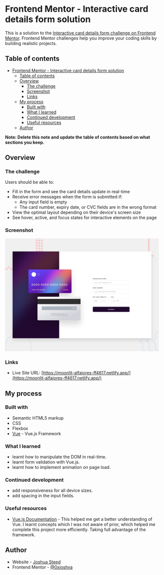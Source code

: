 # Frontend Mentor - Interactive card details form solution

This is a solution to the [Interactive card details form challenge on Frontend Mentor](https://www.frontendmentor.io/challenges/interactive-card-details-form-XpS8cKZDWw). Frontend Mentor challenges help you improve your coding skills by building realistic projects. 

## Table of contents

- [Frontend Mentor - Interactive card details form solution](#frontend-mentor---interactive-card-details-form-solution)
  - [Table of contents](#table-of-contents)
  - [Overview](#overview)
    - [The challenge](#the-challenge)
    - [Screenshot](#screenshot)
    - [Links](#links)
  - [My process](#my-process)
    - [Built with](#built-with)
    - [What I learned](#what-i-learned)
    - [Continued development](#continued-development)
    - [Useful resources](#useful-resources)
  - [Author](#author)

**Note: Delete this note and update the table of contents based on what sections you keep.**

## Overview

### The challenge

Users should be able to:

- Fill in the form and see the card details update in real-time
- Receive error messages when the form is submitted if:
  - Any input field is empty
  - The card number, expiry date, or CVC fields are in the wrong format
- View the optimal layout depending on their device's screen size
- See hover, active, and focus states for interactive elements on the page

### Screenshot

![](/src/assets/desktop-preview.jpg)

### Links

- Live Site URL: [https://moonlit-alfajores-ff4617.netlify.app/](https://moonlit-alfajores-ff4617.netlify.app/)

## My process

### Built with

- Semantic HTML5 markup
- CSS
- Flexbox
- [Vue](https://vuejs.org/) - Vue.js Framework

### What I learned

- learnt how to manipulate the DOM in real-time.
- learnt form validation with Vue.js.
-  learnt how to implement animation on page load.

### Continued development

- add responsiveness for all device sizes.
- add spacing in the input fields.

### Useful resources

- [Vue.js Documentation](https://vuejs.org/guide/quick-start.html) - This helped me get a better understanding of Vue. I learnt concepts which I was not aware of prior, which helped me complete this project more efficiently. Taking full advantage of the framework.

## Author

- Website - [Joshua Steed](https://www.joshuasteed.com)
- Frontend Mentor - [@0xjoshva](https://www.frontendmentor.io/profile/0xjoshva)
